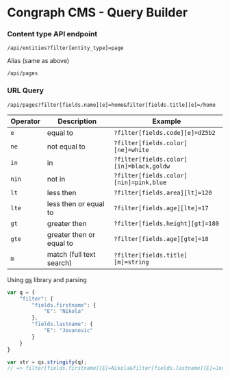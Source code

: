 # Congraph CMS - Query Builder

### Content type API endpoint
```
/api/entities?filter[entity_type]=page
```
Alias (same as above)
```
/api/pages
```

### URL Query

```
/api/pages?filter[fields.name][e]=home&filter[fields.title][e]=/home
```

| Operator  | Description   | Example     |
| --------- | ------------- | ----------- |
| `e`       | equal to | `?filter[fields.code][e]=dZ5b2` |
| `ne`      | not equal to | `?filter[fields.color][ne]=white` |
| `in`      | in | `?filter[fields.color][in]=black,goldw` |
| `nin`     | not in | `?filter[fields.color][nin]=pink,blue` |
| `lt`      | less then | `?filter[fields.area][lt]=120` |
| `lte`     | less then or equal to | `?filter[fields.age][lte]=17` |
| `gt`      | greater then | `?filter[fields.height][gt]=180` |
| `gte`     | greater then or equal to | `?filter[fields.age][gte]=18` |
| `m`       | match (full text search) | `?filter[fields.title][m]=string` |

Using [qs](https://github.com/ljharb/qs) library and parsing
```javascript
var q = {
	"filter": {
		"fields.firstname": {
			"E": "Nikola"
		},
		"fields.lastname": {
			"E": "Jovanovic"
		}
	}
}

var str = qs.stringify(q);
// => filter[fields.firstname][E]=Nikola&filter[fields.lastname][E]=Jovanovic
```
